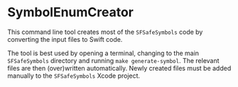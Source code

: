 # SymbolEnumCreator

This command line tool creates most of the `SFSafeSymbols` code by converting the input files to Swift code.

The tool is best used by opening a terminal, changing to the main `SFSafeSymbols` directory and running `make generate-symbol`. The relevant files are then (over)written automatically. Newly created files must be added manually to the `SFSafeSymbols` Xcode project.
